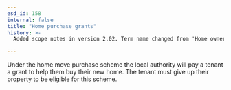 ```yaml
---
esd_id: 158
internal: false
title: "Home purchase grants"
history: >-
  Added scope notes in version 2.02. Term name changed from 'Home ownership service - home move purchase grants' to 'Housing - council - new home purchase grants' in version 3.00. Name changed to 'Home purchase grant' in version 4.00.

---
```


Under the home move purchase scheme the local authority will pay a tenant a grant to help them buy their new home. The tenant must give up their property to be eligible for this scheme.

